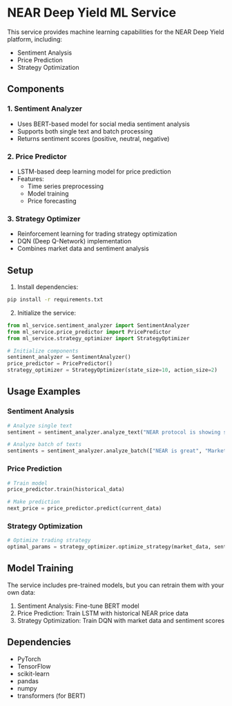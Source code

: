 # NEAR Deep Yield ML Service

This service provides machine learning capabilities for the NEAR Deep Yield platform, including:

- Sentiment Analysis
- Price Prediction
- Strategy Optimization

## Components

### 1. Sentiment Analyzer
- Uses BERT-based model for social media sentiment analysis
- Supports both single text and batch processing
- Returns sentiment scores (positive, neutral, negative)

### 2. Price Predictor
- LSTM-based deep learning model for price prediction
- Features:
  - Time series preprocessing
  - Model training
  - Price forecasting

### 3. Strategy Optimizer
- Reinforcement learning for trading strategy optimization
- DQN (Deep Q-Network) implementation
- Combines market data and sentiment analysis

## Setup

1. Install dependencies:
```bash
pip install -r requirements.txt
```

2. Initialize the service:
```python
from ml_service.sentiment_analyzer import SentimentAnalyzer
from ml_service.price_predictor import PricePredictor
from ml_service.strategy_optimizer import StrategyOptimizer

# Initialize components
sentiment_analyzer = SentimentAnalyzer()
price_predictor = PricePredictor()
strategy_optimizer = StrategyOptimizer(state_size=10, action_size=2)
```

## Usage Examples

### Sentiment Analysis
```python
# Analyze single text
sentiment = sentiment_analyzer.analyze_text("NEAR protocol is showing strong growth")

# Analyze batch of texts
sentiments = sentiment_analyzer.analyze_batch(["NEAR is great", "Market is down"])
```

### Price Prediction
```python
# Train model
price_predictor.train(historical_data)

# Make prediction
next_price = price_predictor.predict(current_data)
```

### Strategy Optimization
```python
# Optimize trading strategy
optimal_params = strategy_optimizer.optimize_strategy(market_data, sentiment_data)
```

## Model Training

The service includes pre-trained models, but you can retrain them with your own data:

1. Sentiment Analysis: Fine-tune BERT model
2. Price Prediction: Train LSTM with historical NEAR price data
3. Strategy Optimization: Train DQN with market data and sentiment scores

## Dependencies

- PyTorch
- TensorFlow
- scikit-learn
- pandas
- numpy
- transformers (for BERT)
